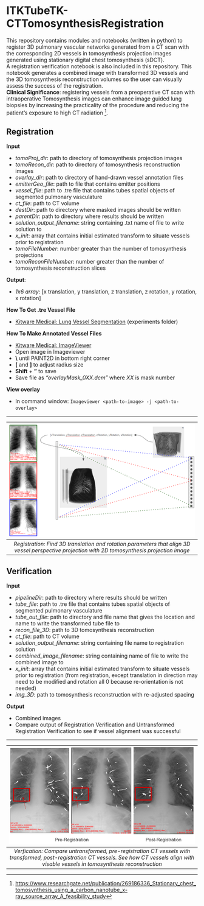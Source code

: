 # ITKTubeTK-CTTomosynthesisRegistration

This repository contains modules and notebooks (written in python) to register 3D pulmonary vascular networks generated from a CT scan with the corresponding 2D vessels in tomosynthesis projection images generated using stationary digital chest tomosynthesis (sDCT).\
A registration verification notebook is also included in this repository.  This notebook generates a combined image with transformed 3D vessels and the 3D tomosynthesis reconstruction volumes so the user can visually assess  the success of the registration.\
**Clinical Significance**: registering vessels from a preoperative CT scan with intraoperative Tomosynthesis images can enhance image guided lung biopsies by increasing the practicality of the procedure and reducing the patient’s exposure to high CT radiation [^1].

## Registration

**Input**
- *tomoProj_dir*: path to directory of tomosynthesis projection images
- *tomoRecon_dir*: path to directory of tomosynthesis reconstruction images
- *overlay_dir*: path to directory of hand-drawn vessel annotation files
- *emitterGeo_file*: path to file that contains emitter positions
- *vessel_file*: path to .tre file that contains tubes spatial objects of segmented pulmonary vasculature
- *ct_file*: path to CT volume
- *destDir*: path to directory where masked images should be written
- *parentDir*: path to directory where results should be written 
- *solution_output_filename*: string containing .txt name of file to write solution to
- *x_init*: array that contains initial estimated transform to situate vessels prior to registration
- *tomoFileNumber*: number greater than the number of tomosynthesis projections
- *tomoReconFileNumber*: number greater than the number of tomosynthesis reconstruction slices

**Output**:
- *1x6 array*: [x translation, y translation, z translation, z rotation, y rotation, x rotation]

**How To Get .tre Vessel File**
- 	[Kitware Medical: Lung Vessel Segmentation](https://www.example.comhttps://github.com/KitwareMedical/ITKTubeTK-CTLungs) (experiments folder)

**How To Make Annotated Vessel Files**
- [Kitware Medical: ImageViewer](https://github.com/KitwareMedical/ImageViewer) 
- Open image in Imageviewer
- **\\** until PAINT2D in bottom right corner
- **\[** and **\]** to adjust radius size
- **Shift** + **”** to save
- Save file as *“overlayMask_0XX.dcm”* where *XX* is mask number

**View overlay**
- In command window: ```Imageviewer <path-to-image> -j <path-to-overlay>```

___
| ![Registration](ReadMeImages/ReadMe1.png)|
|:--:| 
| *Registration: Find 3D translation and rotation parameters that align 3D vessel perspective projection with 2D tomosynthesis projection image* |

## Verification

**Input**
- *pipelineDir*: path to directory where results should be written 
- *tube_file*: path to .tre file that contains tubes spatial objects of segmented pulmonary vasculature
- *tube_out_file*: path to directory and file name that gives the location and name to write the transformed tube file to
- *recon_file_3D*: path to 3D tomosynthesis reconstruction
- *ct_file*: path to CT volume
- *solution_output_filename*: string containing file name to registration solution
- *combined_image_filename*: string containing name of file to write the combined image to
- *x_init*: array that contains initial estimated transform to situate vessels prior to registration (from registration, except translation in direction may need to be modified and rotation all 0 because re-orientation is not needed)
- *img_3D*: path to tomosynthesis reconstruction with re-adjusted spacing

**Output**
- Combined images
- Compare output of Registration Verification and Untransformed Registration Verification to see if vessel alignment was successful

---
| ![Verfication](ReadMeImages/ReadMe2.png)|
|:--:| 
| *Verfication: Compare untransformed, pre-registration CT vessels with transformed, post-registration CT vessels. See how CT vessels align with visable vessels in tomosynthesis reconstruction* |

[^1]: https://www.researchgate.net/publication/269186336_Stationary_chest_tomosynthesis_using_a_carbon_nanotube_x-ray_source_array_A_feasibility_study